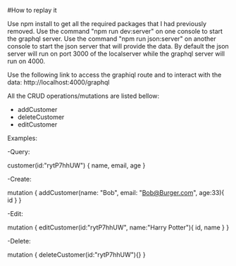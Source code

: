 #How to replay it

Use npm install to get all the required packages that I had previously removed.
Use the command "npm run dev:server" on one console to start the graphql server.
Use the command "npm run json:server" on another console to start the json server that will provide the data.
By default the json server will run on port 3000 of the localserver while the graphql server will run on 4000.


Use the following link to access the graphiql route and to interact with the data: http://localhost:4000/graphql


All the CRUD operations/mutations are listed bellow:
- addCustomer
- deleteCustomer
- editCustomer


Examples:

-Query:

customer(id:"rytP7hhUW") {
  name,
  email,
  age
}

-Create:

mutation {
  addCustomer(name: "Bob", email: "Bob@Burger.com", age:33){
    id
  }
}

-Edit:

mutation {
  editCustomer(id:"rytP7hhUW", name:"Harry Potter"){
    id,
    name
  }
}

-Delete:

mutation {
  deleteCustomer(id:"rytP7hhUW"){}
}
